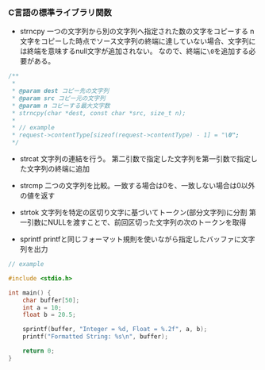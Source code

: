 ### C言語の標準ライブラリ関数
- strncpy
一つの文字列から別の文字列へ指定された数の文字をコピーする
n文字をコピーした時点でソース文字列の終端に達していない場合、文字列には終端を意味するnull文字が追加されない。
なので、終端に`\0`を追加する必要がある。
```c
/**
 * 
 * @param dest コピー先の文字列
 * @param src コピー元の文字列
 * @param n コピーする最大文字数
 * strncpy(char *dest, const char *src, size_t n);
 *
 * // example
 * request->contentType[sizeof(request->contentType) - 1] = "\0";
 */
```

- strcat
文字列の連結を行う。
第二引数で指定した文字列を第一引数で指定した文字列の終端に追加

- strcmp
二つの文字列を比較。一致する場合は0を、一致しない場合は0以外の値を返す

- strtok
文字列を特定の区切り文字に基づいてトークン(部分文字列)に分割
第一引数にNULLを渡すことで、前回区切った文字列の次のトークンを取得

- sprintf
printfと同じフォーマット規則を使いながら指定したバッファに文字列を出力
```c
// example

#include <stdio.h>

int main() {
    char buffer[50];
    int a = 10;
    float b = 20.5;

    sprintf(buffer, "Integer = %d, Float = %.2f", a, b);
    printf("Formatted String: %s\n", buffer);

    return 0;
}
```